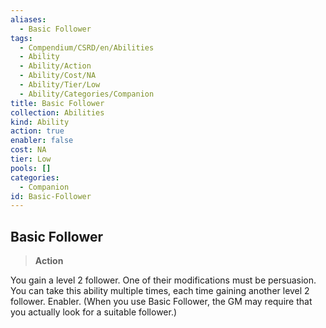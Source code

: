 ```yaml
---
aliases:
  - Basic Follower
tags:
  - Compendium/CSRD/en/Abilities
  - Ability
  - Ability/Action
  - Ability/Cost/NA
  - Ability/Tier/Low
  - Ability/Categories/Companion
title: Basic Follower
collection: Abilities
kind: Ability
action: true
enabler: false
cost: NA
tier: Low
pools: []
categories:
  - Companion
id: Basic-Follower
---
```

## Basic Follower    
>**Action**  
    
You gain a level 2 follower. One of their modifications must be persuasion. You can take this ability multiple times, each time gaining another level 2 follower. Enabler. (When you use Basic Follower, the GM may require that you actually look for a suitable follower.)
